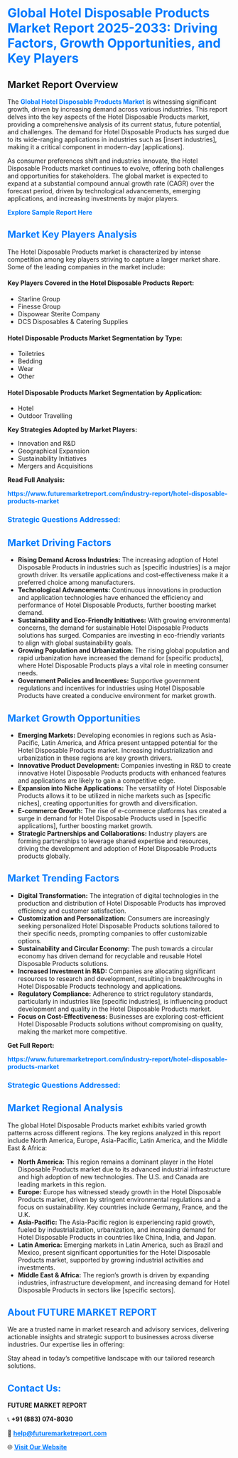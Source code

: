 <h1 style="color: #007BFF;">Global Hotel Disposable Products Market Report 2025-2033: Driving Factors, Growth Opportunities, and Key Players</h1>

<section id="overview">
<h2>Market Report Overview</h2>
<p>The <a href="https://www.futuremarketreport.com/industry-report/hotel-disposable-products-market" style="color: #007BFF; text-decoration: none;"><strong>Global Hotel Disposable Products Market</strong></a> is witnessing significant growth, driven by increasing demand across various industries. This report delves into the key aspects of the Hotel Disposable Products market, providing a comprehensive analysis of its current status, future potential, and challenges. The demand for Hotel Disposable Products has surged due to its wide-ranging applications in industries such as [insert industries], making it a critical component in modern-day [applications].</p>
<p>As consumer preferences shift and industries innovate, the Hotel Disposable Products market continues to evolve, offering both challenges and opportunities for stakeholders. The global market is expected to expand at a substantial compound annual growth rate (CAGR) over the forecast period, driven by technological advancements, emerging applications, and increasing investments by major players.</p>
</section>

<section id="overview">
<p><a href="https://www.futuremarketreport.com/request-sample/reportId=44140" style="color: #007BFF; text-decoration: none;"><strong>Explore Sample Report Here</strong></a></p>
</section>

<section id="key-players">
<h2 style="color: #007BFF;">Market Key Players Analysis</h2>
<p>The Hotel Disposable Products market is characterized by intense competition among key players striving to capture a larger market share. Some of the leading companies in the market include:</p>
<h4>Key Players Covered in the Hotel Disposable Products Report:</h4>
<ul><li>Starline Group</li><li>Finesse Group</li><li>Dispowear Sterite Company</li><li>DCS Disposables &amp; Catering Supplies</li></ul>
<h4>Hotel Disposable Products Market Segmentation by Type:</h4>
<ul><li>Toiletries</li><li>Bedding</li><li>Wear</li><li>Other</li></ul>

<h4>Hotel Disposable Products Market Segmentation by Application:</h4>
<ul><li>Hotel</li><li>Outdoor Travelling</li></ul>
<p><strong>Key Strategies Adopted by Market Players:</strong></p>
<ul>
<li>Innovation and R&D</li>
<li>Geographical Expansion</li>
<li>Sustainability Initiatives</li>
<li>Mergers and Acquisitions</li>
</ul>
</section>

<section>
<p><strong>Read Full Analysis: </strong></p><a href="https://www.futuremarketreport.com/industry-report/hotel-disposable-products-market" style="color: #007BFF; text-decoration: none;"><strong>https://www.futuremarketreport.com/industry-report/hotel-disposable-products-market</strong></a>
<h3 style="color: #007BFF;">Strategic Questions Addressed:</h3>
</section>

<section id="driving-factors">
<h2 style="color: #007BFF;">Market Driving Factors</h2>
<ul>
<li><strong>Rising Demand Across Industries:</strong> The increasing adoption of Hotel Disposable Products in industries such as [specific industries] is a major growth driver. Its versatile applications and cost-effectiveness make it a preferred choice among manufacturers.</li>
<li><strong>Technological Advancements:</strong> Continuous innovations in production and application technologies have enhanced the efficiency and performance of Hotel Disposable Products, further boosting market demand.</li>
<li><strong>Sustainability and Eco-Friendly Initiatives:</strong> With growing environmental concerns, the demand for sustainable Hotel Disposable Products solutions has surged. Companies are investing in eco-friendly variants to align with global sustainability goals.</li>
<li><strong>Growing Population and Urbanization:</strong> The rising global population and rapid urbanization have increased the demand for [specific products], where Hotel Disposable Products plays a vital role in meeting consumer needs.</li>
<li><strong>Government Policies and Incentives:</strong> Supportive government regulations and incentives for industries using Hotel Disposable Products have created a conducive environment for market growth.</li>
</ul>
</section>

<section id="growth-opportunities">
<h2 style="color: #007BFF;">Market Growth Opportunities</h2>
<ul>
<li><strong>Emerging Markets:</strong> Developing economies in regions such as Asia-Pacific, Latin America, and Africa present untapped potential for the Hotel Disposable Products market. Increasing industrialization and urbanization in these regions are key growth drivers.</li>
<li><strong>Innovative Product Development:</strong> Companies investing in R&D to create innovative Hotel Disposable Products products with enhanced features and applications are likely to gain a competitive edge.</li>
<li><strong>Expansion into Niche Applications:</strong> The versatility of Hotel Disposable Products allows it to be utilized in niche markets such as [specific niches], creating opportunities for growth and diversification.</li>
<li><strong>E-commerce Growth:</strong> The rise of e-commerce platforms has created a surge in demand for Hotel Disposable Products used in [specific applications], further boosting market growth.</li>
<li><strong>Strategic Partnerships and Collaborations:</strong> Industry players are forming partnerships to leverage shared expertise and resources, driving the development and adoption of Hotel Disposable Products products globally.</li>
</ul>
</section>

<section id="trending-factors">
<h2 style="color: #007BFF;">Market Trending Factors</h2>
<ul>
<li><strong>Digital Transformation:</strong> The integration of digital technologies in the production and distribution of Hotel Disposable Products has improved efficiency and customer satisfaction.</li>
<li><strong>Customization and Personalization:</strong> Consumers are increasingly seeking personalized Hotel Disposable Products solutions tailored to their specific needs, prompting companies to offer customizable options.</li>
<li><strong>Sustainability and Circular Economy:</strong> The push towards a circular economy has driven demand for recyclable and reusable Hotel Disposable Products solutions.</li>
<li><strong>Increased Investment in R&D:</strong> Companies are allocating significant resources to research and development, resulting in breakthroughs in Hotel Disposable Products technology and applications.</li>
<li><strong>Regulatory Compliance:</strong> Adherence to strict regulatory standards, particularly in industries like [specific industries], is influencing product development and quality in the Hotel Disposable Products market.</li>
<li><strong>Focus on Cost-Effectiveness:</strong> Businesses are exploring cost-efficient Hotel Disposable Products solutions without compromising on quality, making the market more competitive.</li>
</ul>
</section>

<section>
<p><strong>Get Full Report: </strong></p><a href="https://www.futuremarketreport.com/industry-report/hotel-disposable-products-market" style="color: #007BFF; text-decoration: none;"><strong>https://www.futuremarketreport.com/industry-report/hotel-disposable-products-market</strong></a>
<h3 style="color: #007BFF;">Strategic Questions Addressed:</h3>
</section>


<section id="regional-analysis">
<h2 style="color: #007BFF;">Market Regional Analysis</h2>
<p>The global Hotel Disposable Products market exhibits varied growth patterns across different regions. The key regions analyzed in this report include North America, Europe, Asia-Pacific, Latin America, and the Middle East & Africa:</p>
<ul>
<li><strong>North America:</strong> This region remains a dominant player in the Hotel Disposable Products market due to its advanced industrial infrastructure and high adoption of new technologies. The U.S. and Canada are leading markets in this region.</li>
<li><strong>Europe:</strong> Europe has witnessed steady growth in the Hotel Disposable Products market, driven by stringent environmental regulations and a focus on sustainability. Key countries include Germany, France, and the U.K.</li>
<li><strong>Asia-Pacific:</strong> The Asia-Pacific region is experiencing rapid growth, fueled by industrialization, urbanization, and increasing demand for Hotel Disposable Products in countries like China, India, and Japan.</li>
<li><strong>Latin America:</strong> Emerging markets in Latin America, such as Brazil and Mexico, present significant opportunities for the Hotel Disposable Products market, supported by growing industrial activities and investments.</li>
<li><strong>Middle East & Africa:</strong> The region’s growth is driven by expanding industries, infrastructure development, and increasing demand for Hotel Disposable Products in sectors like [specific sectors].</li>
</ul>
</section>

<footer>
<h2 style="color: #007BFF;">About FUTURE MARKET REPORT</h2>
<p>We are a trusted name in market research and advisory services, delivering actionable insights and strategic support to businesses across diverse industries. Our expertise lies in offering:</p>

<p>Stay ahead in today’s competitive landscape with our tailored research solutions.</p>

<h2 style="color: #007BFF;">Contact Us:</h2>
<p><strong>FUTURE MARKET REPORT</strong></p>
<p>📞 <strong>+91 (883) 074-8030</strong></p>
<p>📧 <strong><a href="mailto:help@futuremarketreport.com" style="color: #007BFF;">help@futuremarketreport.com</a></strong></p>
<p>🌐 <strong><a href="https://www.futuremarketreport.com/" style="color: #007BFF;">Visit Our Website</a></strong></p>
</footer>
